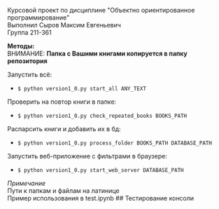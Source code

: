 Курсовой проект по дисциплине "Объектно ориентированное программирование"  
Выполнил Сыров Максим Евгеньевич  
Группа 211-361  

**Методы:**  
ВНИМАНИЕ: **Папка с Вашими книгами копируется в папку репозитория**  

Запустить всё:  
- `$ python version1_0.py start_all ANY_TEXT`

Проверить на повтор книги в папке:  
- `$ python version1_0.py check_repeated_books BOOKS_PATH`

Распарсить книги и добавить их в бд:  
- `$ python version1_0.py process_folder BOOKS_PATH DATABASE_PATH`

Запустить веб-приложение с фильтрами в браузере:  
- `$ python version1_0.py start_web_server DATABASE_PATH`

_Примечание_  
  Пути к папкам и файлам на латинице  
Пример использования в test.ipynb ## Тестирование консоли  

